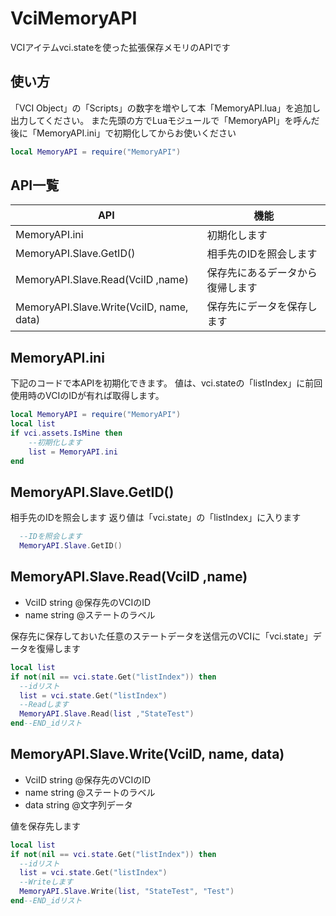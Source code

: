 # VciMemoryAPI
VCIアイテムvci.stateを使った拡張保存メモリのAPIです

## 使い方
「VCI Object」の「Scripts」の数字を増やして本「MemoryAPI.lua」を追加し出力してください。
また先頭の方でLuaモジュールで「MemoryAPI」を呼んだ後に「MemoryAPI.ini」で初期化してからお使いください

```lua
local MemoryAPI = require("MemoryAPI")
```

## API一覧
|API|機能|
|---|-----|
|MemoryAPI.ini|初期化します|
|MemoryAPI.Slave.GetID()|相手先のIDを照会します|
|MemoryAPI.Slave.Read(VciID ,name)|保存先にあるデータから復帰します|
|MemoryAPI.Slave.Write(VciID, name, data)|保存先にデータを保存します|

## MemoryAPI.ini
下記のコードで本APIを初期化できます。
値は、vci.stateの「listIndex」に前回使用時のVCIのIDが有れば取得します。
```lua
local MemoryAPI = require("MemoryAPI")
local list
if vci.assets.IsMine then
    --初期化します
    list = MemoryAPI.ini
end
```


## MemoryAPI.Slave.GetID()
相手先のIDを照会します
返り値は「vci.state」の「listIndex」に入ります
```lua
  --IDを照会します
  MemoryAPI.Slave.GetID()
```   

## MemoryAPI.Slave.Read(VciID ,name)
- VciID string @保存先のVCIのID 
- name string @ステートのラベル 

保存先に保存しておいた任意のステートデータを送信元のVCIに「vci.state」データを復帰します
```lua
local list
if not(nil == vci.state.Get("listIndex")) then
  --idリスト
  list = vci.state.Get("listIndex")
  --Readします
  MemoryAPI.Slave.Read(list ,"StateTest")
end--END_idリスト
```      


## MemoryAPI.Slave.Write(VciID, name, data)
- VciID string @保存先のVCIのID
- name string @ステートのラベル
- data string @文字列データ 

値を保存先します
```lua
local list
if not(nil == vci.state.Get("listIndex")) then
  --idリスト
  list = vci.state.Get("listIndex")
  --Writeします
  MemoryAPI.Slave.Write(list, "StateTest", "Test")
end--END_idリスト
```      
